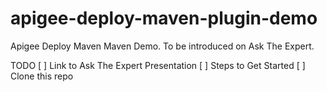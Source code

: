 apigee-deploy-maven-plugin-demo
===============================

Apigee Deploy Maven Maven Demo. To be introduced on Ask The Expert.

TODO
[ ] Link to Ask The Expert Presentation
[ ] Steps to Get Started
[ ] Clone this repo
